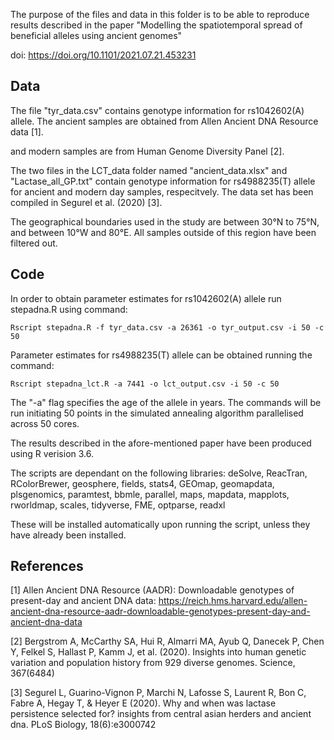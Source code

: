 
The purpose of the files and data in this folder is to be able to reproduce results described in the paper "Modelling the spatiotemporal spread of beneficial alleles using ancient genomes"

doi: https://doi.org/10.1101/2021.07.21.453231

## Data
The file "tyr_data.csv" contains genotype information for rs1042602(A) allele. The ancient samples are obtained from Allen Ancient DNA Resource data [1].

and modern samples are from Human Genome Diversity Panel [2].

The two files in the LCT_data folder named "ancient_data.xlsx" and "Lactase_all_GP.txt" contain genotype information for rs4988235(T) allele for ancient and modern day samples, respecitvely. The data set has been compiled in Segurel et al. (2020) [3].

The geographical boundaries used in the study are between 30°N to 75°N, and between 10°W and 80°E. All samples outside of this region have been filtered out.

## Code
In order to obtain parameter estimates for rs1042602(A) allele run stepadna.R using command:
```
Rscript stepadna.R -f tyr_data.csv -a 26361 -o tyr_output.csv -i 50 -c 50
```
Parameter estimates for rs4988235(T) allele can be obtained running the command:
```
Rscript stepadna_lct.R -a 7441 -o lct_output.csv -i 50 -c 50
```
The "-a" flag specifies the age of the allele in years. The commands will be run initiating 50 points in the simulated annealing algorithm parallelised across 50 cores.

The results described in the afore-mentioned paper have been produced using R verision 3.6.

The scripts are dependant on the following libraries:
deSolve, ReacTran, RColorBrewer, geosphere, fields, stats4, GEOmap, geomapdata, plsgenomics, paramtest, bbmle, parallel, maps, mapdata, mapplots, rworldmap, scales, tidyverse, FME, optparse, readxl

These will be installed automatically upon running the script, unless they have already been installed.

## References
[1] Allen Ancient DNA Resource (AADR): Downloadable genotypes of present-day and ancient DNA data: https://reich.hms.harvard.edu/allen-ancient-dna-resource-aadr-downloadable-genotypes-present-day-and-ancient-dna-data

[2] Bergstrom A, McCarthy SA, Hui R, Almarri MA, Ayub Q, Danecek P, Chen Y, Felkel S, Hallast P, Kamm J, et al. (2020). Insights into human genetic variation and population history from 929 diverse genomes. Science, 367(6484)

[3] Segurel L, Guarino-Vignon P, Marchi N, Lafosse S, Laurent R, Bon C, Fabre A, Hegay T, & Heyer E (2020). Why and when was lactase persistence selected for? insights from central asian herders and ancient dna. PLoS Biology, 18(6):e3000742
